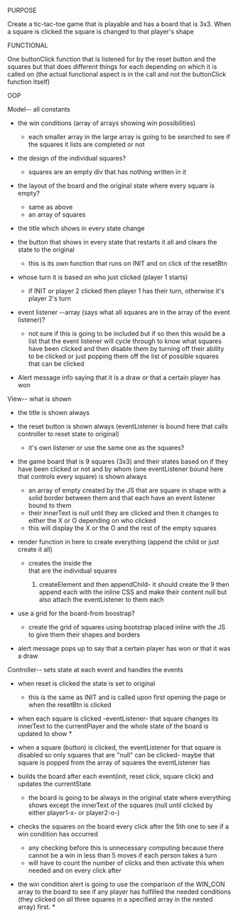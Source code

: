 PURPOSE

Create a tic-tac-toe game that is playable and has a board that is 3x3.
When a square is clicked the square is changed to that player's shape

FUNCTIONAL

One buttonClick function that is listened for by the reset button and the squares but that does different things for each depending on which it is called on (the actual functional aspect is in the call and not the buttonClick function itself)


OOP 

Model-- all constants
  - the win conditions (array of arrays showing win possibilities)
      * each smaller array in the large array is going to be searched to see if the squares it lists are completed or not 

  - the design of the individual squares?
      * squares are an empty div that has nothing written in it 
  - the layout of the board and the original state where every square is empty?
      * same as above
      * an array of squares

  - the title which shows in every state change

  - the button that shows in every state that restarts it all and clears the state to the original
      * this is its own function that runs on INIT and on click of the resetBtn

  - whose turn it is based on who just clicked (player 1 starts)
      * if INIT or player 2 clicked then player 1 has their turn, otherwise it's player 2's turn

  - event listener --array (says what all squares are in the array of the event listener)?
      * not sure if this is going to be included but if so then this would be a list that the event listener will cycle through to know what squares have been clicked and then disable them by turning off their ability to be clicked or just popping them off the list of possible squares that can be clicked

  - Alert message info saying that it is a draw or that a certain player has won


View-- what is shown
  - the title is shown always

  - the reset button is shown always (eventListener is bound here that calls controller to reset state to original)
      * it's own listener or use the same one as the squares?

  - the game board that is 9 squares (3x3) and their states based on if they have been clicked or not and by whom (one eventListener bound here that controls every square) is shown always
      * an array of empty <divs> created by the JS that are square in shape with a solid border between them and that each have an event listener bound to them
      * their innerText is null until they are clicked and then it changes to either the X or O depending on who clicked
      * this will display the X or the O and the rest of the empty squares

  - render function in here to create everything (append the child or just create it all)
      * creates the <divs> inside the <MAIN div> that are the individual squares
        1. createElement and then appendChild- it should create the 9 <divs> then append each with the inline CSS and make their content null but also attach the eventListener to them each

  - use a grid for the board-from boostrap?
      * create the grid of squares using bootstrap placed inline with the JS to give them their shapes and borders

  - alert message pops up to say that a certain player has won or that it was a draw


Controller-- sets state at each event and handles the events
  - when reset is clicked the state is set to original
      * this is the same as INIT and is called upon first opening the page or when the resetBtn is clicked

  - when each square is clicked -eventListener- that square changes its innerText to the currentPlayer and the whole state of the board is updated to show
      * 

  - when a square (button) is clicked, the eventListener for that square is disabled so only squares that are "null" can be clicked- maybe that square is popped from the array of squares the eventListener has

  - builds the board after each event(init, reset click, square click) and updates the currentState
      * the board is going to be always in the original state where everything shows except the innerText of the squares (null until clicked by either player1-x- or player2-o-)

  - checks the squares on the board every click after the 5th one to see if a win condition has occurred
      * any checking before this is unnecessary computing because there cannot be a win in less than 5 moves if each person takes a turn
      * will have to count the number of clicks and then activate this when needed and on every click after

  - the win condition alert is going to use the comparison of the WIN_CON array to the board to see if any player has fulfilled the needed conditions (they clicked on all three squares in a specified array in the nested array) first.
      * 

